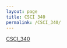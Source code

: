 ```yaml
---
layout: page
title: CSCI 340
permalink: /CSCI_340/
---
```

[CSCI_340](https://hendrix-cs.github.io/csci340/)
